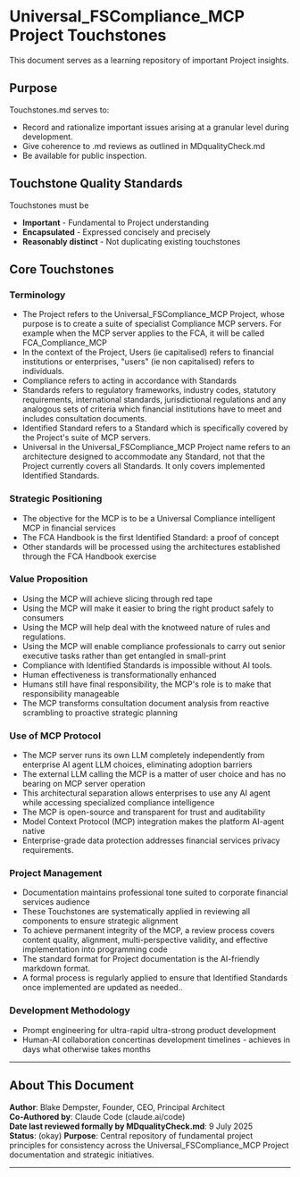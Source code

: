 # Universal_FSCompliance_MCP Project Touchstones

This document serves as a learning repository of important Project insights.

## Purpose

Touchstones.md serves to:
- Record and rationalize important issues arising at a granular level during development.
- Give coherence to .md reviews as outlined in MDqualityCheck.md
- Be available for public inspection.

## Touchstone Quality Standards

Touchstones must be
- **Important** - Fundamental to Project understanding
- **Encapsulated** - Expressed concisely and precisely
- **Reasonably distinct** - Not duplicating existing touchstones

## Core Touchstones

### Terminology

- The Project refers to the Universal_FSCompliance_MCP Project, whose purpose is to create a suite of specialist Compliance MCP servers. For example when the MCP server applies to the FCA, it will be called FCA_Compliance_MCP
- In the context of the Project, Users (ie capitalised) refers to financial institutions or enterprises, "users" (ie non capitalised) refers to individuals.
- Compliance refers to acting in accordance with Standards
- Standards refers to regulatory frameworks, industry codes, statutory requirements, international standards, jurisdictional regulations and any analogous sets of criteria which financial institutions have to meet and includes consultation documents.
- Identified Standard refers to a Standard which is specifically covered by the Project's suite of MCP servers.
- Universal in the Universal_FSCompliance_MCP Project name refers to an architecture designed to accommodate any Standard, not that the Project currently covers all Standards. It only covers implemented Identified Standards.

### Strategic Positioning
- The objective for the MCP is to be a Universal Compliance intelligent MCP in financial services
- The FCA Handbook is the first Identified Standard: a proof of concept
- Other standards will be processed using the architectures established through the FCA Handbook exercise

### Value Proposition  
- Using the MCP will achieve slicing through red tape
- Using the MCP will make it easier to bring the right product safely to consumers
- Using the MCP will help deal with the knotweed nature of rules and regulations.
- Using the MCP will enable compliance professionals to carry out senior executive tasks rather than get entangled in small-print
- Compliance with Identified Standards is impossible without AI tools.
- Human effectiveness is transformationally enhanced
- Humans still have final responsibility, the MCP's role is to make that responsibility manageable
- The MCP transforms consultation document analysis from reactive scrambling to proactive strategic planning
  
### Use of MCP Protocol
- The MCP server runs its own LLM completely independently from enterprise AI agent LLM choices, eliminating adoption barriers
- The external LLM calling the MCP is a matter of user choice and has no bearing on MCP server operation
- This architectural separation allows enterprises to use any AI agent while accessing specialized compliance intelligence
- The MCP is open-source and transparent for trust and auditability
- Model Context Protocol (MCP) integration makes the platform AI-agent native
- Enterprise-grade data protection addresses financial services privacy requirements.

### Project Management
- Documentation maintains professional tone suited to corporate financial services audience
- These Touchstones are systematically applied in reviewing all components to ensure strategic alignment
- To achieve permanent integrity of the MCP, a review process covers content quality, alignment, multi-perspective validity, and effective implementation into programming code
- The standard format for Project documentation is the AI-friendly markdown format.
- A formal process is regularly applied to ensure that Identified Standards once implemented are updated as needed..

### Development Methodology
- Prompt engineering for ultra-rapid ultra-strong product development
- Human-AI collaboration concertinas development timelines - achieves in days what otherwise takes months

---

## About This Document

**Author**: Blake Dempster, Founder, CEO, Principal Architect  
**Co-Authored by**: Claude Code (claude.ai/code)  
**Date last reviewed formally by MDqualityCheck.md**: 9 July 2025  
**Status**: (okay)
**Purpose**: Central repository of fundamental project principles for consistency across the Universal_FSCompliance_MCP Project documentation and strategic initiatives.

---